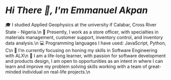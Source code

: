 #                                   *Hi There 👋, I'm Emmanuel Akpan*

🎓    I studied Applied Geophysics at the university if Calabar, Cross River State - Nigeria.\n
🌱    Presently, I work as a store officer, with specialties in materials management, customer support, inventory control, and inventory data analysis.\n
💻    Programming languages I have used: JavaScript, Python, C\n
🔭    I’m currently focusing on honing my skills in Software Engineering with ALX\n
🤔    I am a life-long learner, with passion for software development  and products design, I am open to opportunities as an intent in where I can learn and improve my         problem solving skills working with a team of great-minded individual on real-life projects.\n



